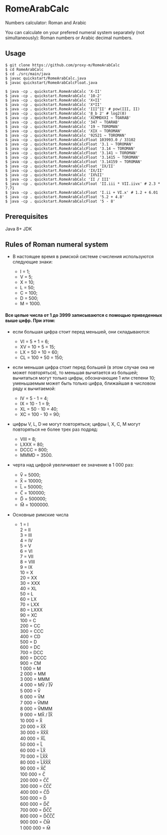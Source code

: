 # RomeArabCalc

Numbers calculator: Roman and Arabic

You can calculate on your prefered numeral system separately (not simultaneously): Roman numbers or Arabic decimal numbers.

## Usage

```
$ git clone https://github.com/proxy-m/RomeArabCalc
$ cd RomeArabCalc
$ cd ./src/main/java
$ javac quickstart/RomeArabCalc.java
$ javac quickstart/RomeArabCalcFloat.java

$ java -cp . quickstart.RomeArabCalc 'X-II'
$ java -cp . quickstart.RomeArabCalc '10-2'
$ java -cp . quickstart.RomeArabCalc 'X+II'
$ java -cp . quickstart.RomeArabCalc 'X*II'
$ java -cp . quickstart.RomeArabCalc 'III^II' # pow(III, II)
$ java -cp . quickstart.RomeArabCalc '8 b 2' # log2(8)
$ java -cp . quickstart.RomeArabCalc 'X̅C̅MMDXXI ~ TOARAB'
$ java -cp . quickstart.RomeArabCalc '347 ~ TOARAB'
$ java -cp . quickstart.RomeArabCalc '19 ~ TOROMAN'
$ java -cp . quickstart.RomeArabCalc 'XIX ~ TOROMAN'
$ java -cp . quickstart.RomeArabCalc '92521 ~ TOROMAN'
$ java -cp . quickstart.RomeArabCalcFloat 103993.0 / 33102
$ java -cp . quickstart.RomeArabCalcFloat '3.1 ~ TOROMAN'
$ java -cp . quickstart.RomeArabCalcFloat '3.14 ~ TOROMAN'
$ java -cp . quickstart.RomeArabCalcFloat '3.141 ~ TOROMAN'
$ java -cp . quickstart.RomeArabCalcFloat '3.1415 ~ TOROMAN'
$ java -cp . quickstart.RomeArabCalcFloat '3.14159 ~ TOROMAN'
$ java -cp . quickstart.RomeArabCalcFloat 'IX/II'
$ java -cp . quickstart.RomeArabCalc 'IX/II'
$ java -cp . quickstart.RomeArabCalc 'IX%II'
$ java -cp . quickstart.RomeArabCalc 'II / III'
$ java -cp . quickstart.RomeArabCalcFloat 'II.iii * VII.iivx' # 2.3 * 7.71
$ java -cp . quickstart.RomeArabCalcFloat 'I.ii + VI.x' # 1.2 + 6.01
$ java -cp . quickstart.RomeArabCalcFloat '5.2 + 4.8'
$ java -cp . quickstart.RomeArabCalcFloat '5 - 8'
```

## Prerequisites

Java 8+ JDK

## Rules of Roman numeral system

- В настоящее время в римской системе счисления используются следующие знаки:

    -   I = 1; 
    -   V = 5; 
    -   X = 10;
    -   L = 50; 
    -   C = 100; 
    -   D = 500;
    -   M = 1000.

#### Все целые числа от 1 до 3999 записываются с помощью приведенных выше цифр. При этом:

-   если большая цифра стоит перед меньшей, они складываются:

    -   VI = 5 + 1 = 6;
    -   XV = 10 + 5 = 15;
    -   LX = 50 + 10 = 60;
    -   CL = 100 + 50 = 150;

-   если меньшая цифра стоит перед большей (в этом случае она не может повторяться), то меньшая вычитается из большей; вычитаться могут только цифры, обозначающие 1 или степени 10; уменьшаемым может быть только цифра, ближайшая в числовом ряду к вычитаемой:

    -   IV = 5 - 1 = 4;
    -   IX = 10 - 1 = 9;
    -   XL = 50 - 10 = 40;
    -   XC = 100 - 10 = 90;

-   цифры V, L, D не могут повторяться; цифры I, X, C, M могут повторяться не более трех раз подряд:

    -   VIII = 8;
    -   LXXX = 80;
    -   DCCC = 800;
    -   MMMD = 3500.

-   черта над цифрой увеличивает ее значение в 1 000 раз:

    -   V̅ = 5000;
    -   X̅ = 10000;
    -   L̅ = 50000;
    -   C̅ = 100000;
    -   D̅ = 500000;
    -   M̅ = 1000000.

- Основные римские числа

    -   1 = I\
    2 = II\
    3 = III\
    4 = IV\
    5 = V\
    6 = VI\
    7 = VII\
    8 = VIII\
    9 = IX\
    10 = X\
    20 = XX\
    30 = XXX\
    40 = XL\
    50 = L\
    60 = LX\
    70 = LXX\
    80 = LXXX\
    90 = XC\
    100 = C\
    200 = CC\
    300 = CCC\
    400 = CD\
    500 = D\
    600 = DC\
    700 = DCC\
    800 = DCCC\
    900 = CM\
    1 000 = M\
    2 000 = MM\
    3 000 = MMM\
    4 000 = MV̅ / I̅V̅\
    5 000 = V̅\
    6 000 = V̅M\
    7 000 = V̅MM\
    8 000 = V̅MMM\
    9 000 = MX̅ / I̅X̅\
    10 000 = X̅\
    20 000 = X̅X̅\
    30 000 = X̅X̅X̅\
    40 000 = X̅L̅\
    50 000 = L̅\
    60 000 = L̅X̅\
    70 000 = L̅X̅X̅\
    80 000 = L̅X̅X̅X̅\
    90 000 = X̅C̅\
    100 000 = C̅\
    200 000 = C̅C̅\
    300 000 = C̅C̅C̅\
    400 000 = C̅D̅\
    500 000 = D̅\
    600 000 = D̅C̅\
    700 000 = D̅C̅C̅\
    800 000 = D̅C̅C̅C̅\
    900 000 = C̅M̅\
    1 000 000 = M̅
